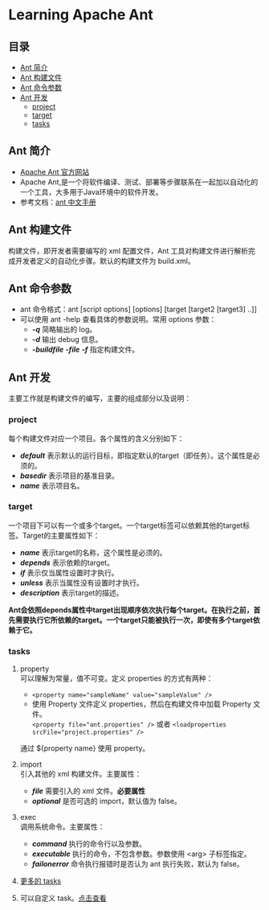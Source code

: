 # Learning Apache Ant
## 目录

* [Ant 简介](#ach1)
* [Ant 构建文件](#ach2)
* [Ant 命令参数](#ach3)
* [Ant 开发](#ach4)
	* [project](#ach4_1)
	* [target](#ach4_2)
	* [tasks](#ach4_3)

## <a id="ach1"></a>Ant 简介
* [Apache Ant 官方网站](http://ant.apache.org/)
* Apache Ant,是一个将软件编译、测试、部署等步骤联系在一起加以自动化的一个工具，大多用于Java环境中的软件开发。
* 参考文档：[ant 中文手册](ant.pdf)

## <a id="ach2"></a>Ant 构建文件
构建文件，即开发者需要编写的 xml 配置文件，Ant 工具对构建文件进行解析完成开发者定义的自动化步骤。默认的构建文件为 build.xml。

## <a id="ach3"></a>Ant 命令参数
* ant 命令格式：ant [script options] [options] [target [target2 [target3] ..]]  
* 可以使用 ant -help 查看具体的参数说明。常用 options 参数：
	* _**-q**_ 简略输出的 log。
	* _**-d**_ 输出 debug 信息。
	* _**-buildfile**_ _**-file**_ _**-f**_ 指定构建文件。

## <a id="ach4"></a>Ant 开发
主要工作就是构建文件的编写，主要的组成部分以及说明：

### <a id="ach4_1"></a>project  
每个构建文件对应一个项目。各个属性的含义分别如下：

* _**default**_ 表示默认的运行目标，即指定默认的target（即任务）。这个属性是必须的。  
* _**basedir**_ 表示项目的基准目录。  
* _**name**_ 表示项目名。  

### <a id="ach4_2"></a>target  
一个项目下可以有一个或多个target。一个target标签可以依赖其他的target标签。Target的主要属性如下：  

* _**name**_ 表示target的名称，这个属性是必须的。
* _**depends**_ 表示依赖的target。
* _**if**_ 表示仅当属性设置时才执行。
* _**unless**_ 表示当属性没有设置时才执行。
* _**description**_ 表示target的描述。

**Ant会依照depends属性中target出现顺序依次执行每个target。在执行之前，首先需要执行它所依赖的target。一个target只能被执行一次，即使有多个target依赖于它。**  

### <a id="ach4_3"></a>tasks  
1. property  
	可以理解为常量，值不可变。定义 properties 的方式有两种：  
	* `<property name="sampleName" value="sampleValue" />`  
	* 使用 Property 文件定义 properties，然后在构建文件中加载 Property 文件。  
	`<property file="ant.properties" />` 或者 `<loadproperties srcFile="project.properties" />`  

	通过 ${property name} 使用 property。
2. import  
	引入其他的 xml 构建文件。主要属性：  
	* _**file**_ 需要引入的 xml 文件。**必要属性**
	* _**optional**_ 是否可选的 import，默认值为 false。
	
3. exec  
	调用系统命令。主要属性：
	* _**command**_ 执行的命令行以及参数。
	* _**executable**_ 执行的命令，不包含参数。参数使用 \<arg> 子标签指定。
	* _**failonerror**_ 命令执行报错时是否认为 ant 执行失败，默认为 false。
4. [更多的 tasks](http://ant.apache.org/manual/tasklist.html)  
5. 可以自定义 task。[点击查看](http://ant.apache.org/manual/develop.html#writingowntask)
